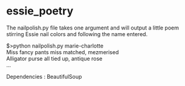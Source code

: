 essie_poetry
============

The nailpolish.py file takes one argument and will output a little poem stirring Essie nail colors and following the name entered.

$>python nailpolish.py marie-charlotte  
Miss fancy pants miss matched, mezmerised    
Alligator purse all tied up, antique rose  
...

Dependencies : BeautifulSoup

